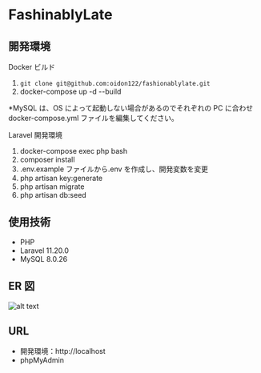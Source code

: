 # FashinablyLate

## 開発環境

Docker ビルド

1. `git clone git@github.com:oidon122/fashionablylate.git`
2. docker-compose up -d --build

\*MySQL は、OS によって起動しない場合があるのでそれぞれの PC に合わせ docker-compose.yml ファイルを編集してください。

Laravel 開発環境

1. docker-compose exec php bash
2. composer install
3. .env.example ファイルから.env を作成し、開発変数を変更
4. php artisan key:generate
5. php artisan migrate
6. php artisan db:seed

## 使用技術

- PHP
- Laravel 11.20.0
- MySQL 8.0.26

## ER 図

![alt text](https://file%2B.vscode-resource.vscode-cdn.net/Users/chizuruoi/coachtech/laravel/ability-test/index.png?version%3D1723162648798)

## URL

- 開発環境：http://localhost
- phpMyAdmin
